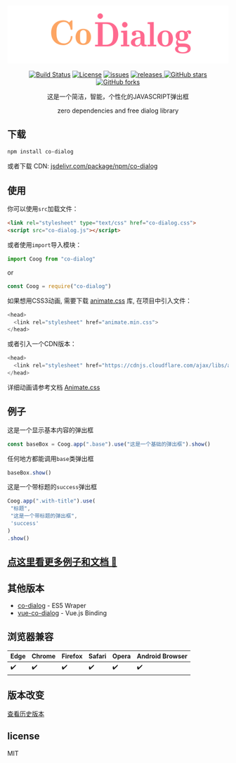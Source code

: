 <p align="center">
    <a href="https://github.com/ZWLTZ/co-dialog" alt="co-dialog">
        <img src="./assets/codialog.gif" alt="co-dialog">
    </a>
</p>

<p align="center">
<a href="https://travis-ci.org/ZWLTZ/co-dialog"><img alt="Build Status" src="https://api.travis-ci.org/ZWLTZ/co-dialog.svg?branch=master"></a>
<a href="./License.txt"><img alt="License" src="https://img.shields.io/badge/License-MIT-green.svg"></a>
<a href="https://github.com/ZWLTZ/co-dialog/issues"><img alt="issues" src="https://img.shields.io/github/issues/ZWLTZ/co-dialog.svg"></a>
<a href="https://github.com/ZWLTZ/co-dialog/releases/latest"><img alt="releases" src="https://img.shields.io/badge/release-lastest-blue.svg" > </a>
<a href="https://github.com/ZWLTZ/co-dialog/stargazers"><img alt="GitHub stars" src="https://img.shields.io/github/stars/ZWLTZ/co-dialog.svg?style=social" ></a>
<a href="https://github.com/ZWLTZ/co-dialog/network"><img alt="GitHub forks" src="https://img.shields.io/github/forks/ZWLTZ/co-dialog.svg?style=social" ></a>
</p>

<p align="center">
这是一个简洁，智能，个性化的JAVASCRIPT弹出框
</p>
<p align="center">
zero dependencies and free dialog library
</p>

## 下载

```bash
npm install co-dialog
```

或者下载 CDN:
[jsdelivr.com/package/npm/co-dialog](https://www.jsdelivr.com/package/npm/co-dialog)

## 使用

你可以使用`src`加载文件：

```html
<link rel="stylesheet" type="text/css" href="co-dialog.css">
<script src="co-dialog.js"></script>
```

或者使用`import`导入模块：

```js
import Coog from "co-dialog"
```

or

```js
const Coog = require("co-dialog")
```

如果想用CSS3动画, 需要下载 [animate.css](https://github.com/daneden/animate.css) 库, 在项目中引入文件：

```js
<head>
  <link rel="stylesheet" href="animate.min.css">
</head>
```

或者引入一个CDN版本：

```js
<head>
  <link rel="stylesheet" href="https://cdnjs.cloudflare.com/ajax/libs/animate.css/3.7.2/animate.min.css">
</head>
```

详细动画请参考文档 [Animate.css](https://daneden.github.io/animate.css/)

## 例子

这是一个显示基本内容的弹出框

```js
const baseBox = Coog.app(".base").use("这是一个基础的弹出框").show()
```

任何地方都能调用`base`类弹出框

```js
baseBox.show()
```

这是一个带标题的`success`弹出框

```js
Coog.app(".with-title").use(
 "标题",
 "这是一个带标题的弹出框",
 'success'
)
.show()
```


## [点这里看更多例子和文档 :gun:](https://koringz.github.io/co-dialog/)

## 其他版本
 - [co-dialog](https://github.com/ZWLTZ/co-dialog/releases/tag/v2.0.1) - ES5 Wraper
 - [vue-co-dialog](https://github.com/ZWLTZ/vue-co-dialog) - Vue.js Binding


## 浏览器兼容

Edge | Chrome | Firefox | Safari | Opera | Android Browser
------|--------|---------|--------|-------|------------------
:heavy_check_mark: | :heavy_check_mark: | :heavy_check_mark: | :heavy_check_mark: | :heavy_check_mark: | :heavy_check_mark: |

## 版本改变
[查看历史版本](https://github.com/koringz/co-dialog/blob/master/history.md)

## license
MIT